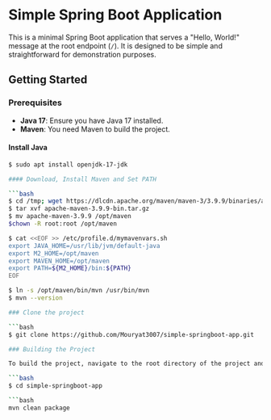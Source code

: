 # Simple Spring Boot Application

This is a minimal Spring Boot application that serves a "Hello, World!" message at the root endpoint (`/`). It is designed to be simple and straightforward for demonstration purposes.

## Getting Started

### Prerequisites

- **Java 17**: Ensure you have Java 17 installed.
- **Maven**: You need Maven to build the project.

#### Install Java

```bash
$ sudo apt install openjdk-17-jdk

#### Download, Install Maven and Set PATH

```bash
$ cd /tmp; wget https://dlcdn.apache.org/maven/maven-3/3.9.9/binaries/apache-maven-3.9.9-bin.tar.gz
$ tar xvf apache-maven-3.9.9-bin.tar.gz
$ mv apache-maven-3.9.9 /opt/maven
$chown -R root:root /opt/maven

$ cat <<EOF >> /etc/profile.d/mymavenvars.sh
export JAVA_HOME=/usr/lib/jvm/default-java
export M2_HOME=/opt/maven
export MAVEN_HOME=/opt/maven
export PATH=${M2_HOME}/bin:${PATH}
EOF

$ ln -s /opt/maven/bin/mvn /usr/bin/mvn
$ mvn --version

### Clone the project

```bash
$ git clone https://github.com/Mouryat3007/simple-springboot-app.git

### Building the Project

To build the project, navigate to the root directory of the project and run:

```bash
$ cd simple-springboot-app

```bash
mvn clean package
